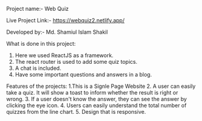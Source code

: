 
Project name:- Web Quiz

Live Project Link:- https://webquiz2.netlify.app/

Developed by:- Md. Shamiul Islam Shakil

What is done in this project:
1. Here we used ReactJS as a framework.
2. The react router is used to add some quiz topics.
3. A chat is included.
4. Have some important questions and answers in a blog.


Features of the projects: 
1.This is a Signle Page Website
2. A user can easily take a quiz. It will show a toast to inform whether the result is right or wrong.
3. If a user doesn't know the answer, they can see the answer by clicking the eye icon.
4. Users can easily understand the total number of quizzes from the line chart.
5. Design that is responsive.
